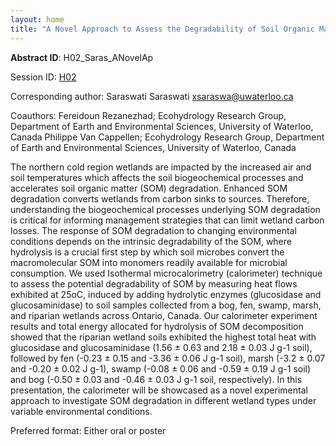```yaml
---
layout: home
title: "A Novel Approach to Assess the Degradability of Soil Organic Matter in Wetlands"
---
```



**Abstract ID**: H02_Saras_ANovelAp

Session ID: [H02](.)

Corresponding author: Saraswati Saraswati <a href="mailto:xsaraswa@uwaterloo.ca">xsaraswa@uwaterloo.ca</a>

Coauthors: Fereidoun Rezanezhad; Ecohydrology Research Group, Department of Earth and Environmental Sciences, 
 University of Waterloo, Canada
  Philippe Van Cappellen; Ecohydrology Research Group, Department of Earth and Environmental Sciences, 
 University of Waterloo, Canada 

The northern cold region wetlands are impacted by the increased air and soil temperatures which affects the soil biogeochemical processes and accelerates soil organic matter (SOM) degradation. Enhanced SOM degradation converts wetlands from carbon sinks to sources. Therefore, understanding the biogeochemical processes underlying SOM degradation is critical for informing management strategies that can limit wetland carbon losses. The response of SOM degradation to changing environmental conditions depends on the intrinsic degradability of the SOM, where hydrolysis is a crucial first step by which soil microbes convert the macromolecular SOM into monomers readily available for microbial consumption. We used Isothermal microcalorimetry (calorimeter) technique to assess the potential degradability of SOM by measuring heat flows exhibited at 25oC, induced by adding hydrolytic enzymes (glucosidase and glucosaminidase) to soil samples collected from a bog, fen, swamp, marsh, and riparian wetlands across Ontario, Canada. Our calorimeter experiment results and total energy allocated for hydrolysis of SOM decomposition showed that the riparian wetland soils exhibited the highest total heat with glucosidase and glucosaminidase (1.56 ± 0.63 and 2.18 ± 0.03 J g-1 soil), followed by fen (-0.23 ± 0.15 and -3.36 ± 0.06 J g-1 soil), marsh (-3.2 ± 0.07 and -0.20 ± 0.02 J g-1), swamp (-0.08 ± 0.06 and -0.59 ± 0.19 J g-1 soil) and bog (-0.50 ± 0.03 and -0.46 ± 0.03 J g-1 soil, respectively). In this presentation, the calorimeter will be showcased as a novel experimental approach to investigate SOM degradation in different wetland types under variable environmental conditions.

Preferred format: Either oral or poster
